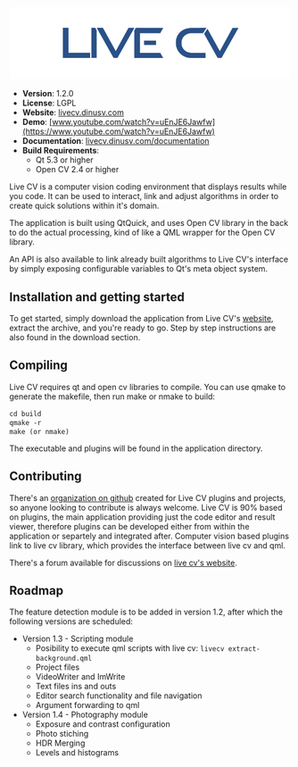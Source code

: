 ![Live CV](/doc/src/images/logo-dark.png)

 * **Version**: 1.2.0
 * **License**: LGPL
 * **Website**: [livecv.dinusv.com](http://livecv.dinusv.com)
 * **Demo**: [www.youtube.com/watch?v=uEnJE6Jawfw](https://www.youtube.com/watch?v=uEnJE6Jawfw)
 * **Documentation**: [livecv.dinusv.com/documentation](http://livecv.dinusv.com/documentation)
 * **Build Requirements**:
   * Qt 5.3 or higher
   * Open CV 2.4 or higher

Live CV is a computer vision coding environment that displays results while you code. It can be used to interact, link and adjust algorithms 
in order to create quick solutions within it's domain. 

The application is built using QtQuick, and uses Open CV library in the back to do the actual processing, kind of like a QML wrapper for the 
Open CV library. 

An API is also available to link already built algorithms to Live CV's interface by simply exposing configurable variables to Qt's meta object system.

## Installation and getting started

To get started, simply download the application from Live CV's [website](http://livecv.dinusv.com/download.html), extract the archive, and you're ready 
to go. Step by step instructions are also found in the download section.

## Compiling

Live CV requires qt and open cv libraries to compile. You can use qmake to generate the makefile, then run make or nmake to build:

```
cd build
qmake -r
make (or nmake)
```

The executable and plugins will be found in the application directory.

## Contributing

There's an [organization on github](http://github.com/livecv) created for Live CV plugins and projects, so anyone looking to contribute is always welcome. 
Live CV is 90% based on plugins, the main application providing just the code editor and result viewer, therefore plugins can be developed either from within
the application or separtely and integrated after. Computer vision based plugins link to live cv library, which provides the interface between live cv and qml.

There's a forum available for discussions on [live cv's website](http://livecv.dinusv.com/forum).

## Roadmap

The feature detection module is to be added in version 1.2, after which the following versions are scheduled:

 * Version 1.3 - Scripting module
    * Posibility to execute qml scripts with live cv: ```livecv extract-background.qml```
    * Project files
    * VideoWriter and ImWrite
    * Text files ins and outs
    * Editor search functionality and file navigation
    * Argument forwarding to qml
 * Version 1.4 - Photography module
    * Exposure and contrast configuration
    * Photo stiching
    * HDR Merging
    * Levels and histograms


